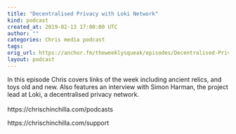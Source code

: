 ```yaml
---
title: "Decentralised Privacy with Loki Network"
kind: podcast
created_at: 2019-02-13 17:00:00 UTC
author: ""
categories: Chris media podcast
tags: 
orig_url: https://anchor.fm/theweeklysqueak/episodes/Decentralised-Privacy-with-Loki-Network-e36f94
layout: podcast
---
```

<p>In this episode Chris covers links of the week including ancient relics, and toys old and new. Also features an interview with Simon Harman, the project lead at Loki, a decentralised privacy network.<br>
<br>
https://chrischinchilla.com/podcasts</p>
<p>https://chrischinchilla.com/support</p>